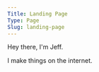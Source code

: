 ```yaml
---
Title: Landing Page
Type: Page
Slug: landing-page
---
```


Hey there, I'm Jeff.

I make things on the internet.

